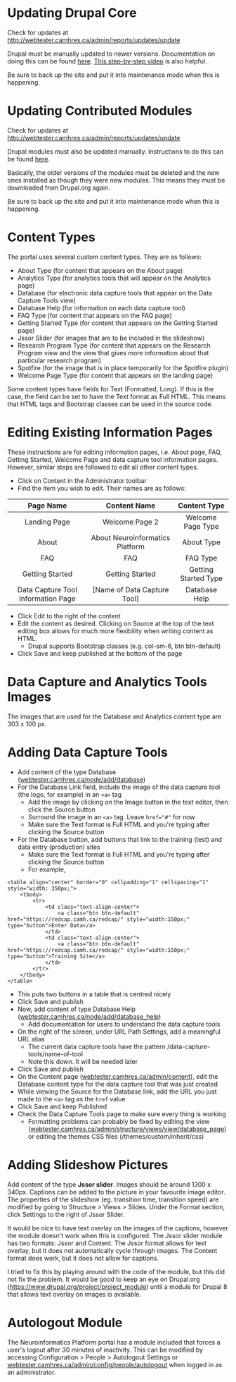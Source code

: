 # Updating Drupal Core
Check for updates at http://webtester.camhres.ca/admin/reports/updates/update

Drupal must be manually updated to newer versions.
Documentation on doing this can be found [here](https://www.drupal.org/docs/8/update/update-procedure-in-drupal-8).
[This step-by-step video](https://youtu.be/JUIdn7-A62Q) is also helpful.

Be sure to back up the site and put it into maintenance mode when this is happening.

# Updating Contributed Modules
Check for updates at http://webtester.camhres.ca/admin/reports/updates/update

Drupal modules must also be updated manually.
Instructions to do this can be found [here](https://www.drupal.org/docs/7/updating-your-drupal-site/updating-modules).

Basically, the older versions of the modules must be deleted and the new ones installed as though they were new modules. This means they must be downloaded from Drupal.org again.

Be sure to back up the site and put it into maintenance mode when this is happening.

# Content Types
The portal uses several custom content types. They are as follows:
* About Type (for content that appears on the About page)
* Analytics Type (for analytics tools that will appear on the Analytics page)
* Database (for electronic data capture tools that appear on the Data Capture Tools view)
* Database Help (for information on each data capture tool)
* FAQ Type (for content that appears on the FAQ page)
* Getting Started Type (for content that appears on the Getting Started page)
* Jssor Slider (for images that are to be included in the slideshow)
* Research Program Type (for content that appears on the Research Program view and the view that gives more information about that particular research program)
* Spotfire (for the image that is in place temporarily for the Spotfire plugin)
* Welcome Page Type (for content that appears on the landing page)

Some content types have fields for Text (Formatted, Long). If this is the case, the field can be set to have the Text format as Full HTML. This means that HTML tags and Bootstrap classes can be used in the source code.

# Editing Existing Information Pages
These instructions are for editing information pages, i.e. About page, FAQ, Getting Started, Welcome Page and data capture tool information pages. However, similar steps are followed to edit all other content types.

* Click on Content in the Administrator toolbar
* Find the item you wish to edit. Their names are as follows:

| Page Name | Content Name | Content Type |
| :-------: | :----------: | :----------: |
| Landing Page | Welcome Page 2 | Welcome Page Type |
| About | About Neuroinformatics Platform | About Type |
| FAQ | FAQ | FAQ Type |
| Getting Started | Getting Started | Getting Started Type | Getting Started Type |
| Data Capture Tool Information Page | [Name of Data Capture Tool] | Database Help |

* Click Edit to the right of the content
* Edit the content as desired. Clicking on Source at the top of the text editing box allows for much more flexibility when writing content as HTML.
  * Drupal supports Bootstrap classes (e.g. col-sm-6, btn btn-default)
* Click Save and keep published at the bottom of the page
 
# Data Capture and Analytics Tools Images
The images that are used for the Database and Analytics content type are 303 x 100 px.

# Adding Data Capture Tools
* Add content of the type Database ([webtester.camhres.ca/node/add/database](http://webtester.camhres.ca/node/add/database))
* For the Database Link field, include the image of the data capture tool (the logo, for example) in an `<a>` tag
  * Add the image by clicking on the Image button in the text editor, then click the Source button
  * Surround the image in an `<a>` tag. Leave `href="#"` for now
  * Make sure the Text format is Full HTML and you're typing after clicking the Source button
* For the Database button, add buttons that link to the training (test) and data entry (production) sites
  * Make sure the Text format is Full HTML and you're typing after clicking the Source button
  * For example,

```
<table align="center" border="0" cellpadding="1" cellspacing="1" style="width: 350px;">
    <tbody>
        <tr>
            <td class="text-align-center">
                <a class="btn btn-default" href="https://redcap.camh.ca/redcap/" style="width:150px;" type="button">Enter Data</a>
            </td>
            <td class="text-align-center">
                <a class="btn btn-default" href="https://redcap.camh.ca/redcap/" style="width:150px;" type="button">Training Site</a>
            </td>
        </tr>
    </tbody>
</table>
```
  * This puts two buttons in a table that is centred nicely
* Click Save and publish
* Now, add content of type Database Help ([webtester.camhres.ca/node/add/database_help](http://webtester.camhres.ca/node/add/database_help))
  * Add documentation for users to understand the data capture tools
* On the right of the screen, under URL Path Settings, add a meaningful URL alias
  * The current data capture tools have the pattern /data-capture-tools/name-of-tool
  * Note this down. It will be needed later
* Click Save and publish
* On the Content page ([webtester.camhres.ca/admin/content](http://webtester.camhres.ca/admin/content)), edit the Database content type for the data capture tool that was just created
* While viewing the Source for the Database link, add the URL you just made to the `<a>` tag as the `href` value
* Click Save and keep Published
* Check the Data Capture Tools page to make sure every thing is working
  * Formatting problems can probably be fixed by editing the view ([webtester.camhres.ca/admin/structure/views/view/database_page](http://webtester.camhres.ca/admin/structure/views/view/database_page)) or editing the themes CSS files (/themes/custom/inherit/css)

# Adding Slideshow Pictures
Add content of the type **Jssor slider**. Images should be around 1300 x 340px.
Captions can be added to the picture in your favourite image editor.
The properties of the slideshow (eg. transition time, transition speed) are modified by going to Structure > Views > Slides.
Under the Format section, click Settings to the right of Jssor Slider.

It would be nice to have text overlay on the images of the captions, however the module doesn't work when this is configured.
The Jssor slider module has two formats: Jssor and Content.
The Jssor format allows for text overlay, but it does not automatically cycle through images. The Content format does work, but it does not allow for captions.

I tried to fix this by playing around with the code of the module, but this did not fix the problem. It would be good to keep an eye on Drupal.org (https://www.drupal.org/project/project_module) until a module for Drupal 8 that allows text overlay on images is available.

# Autologout Module
The Neuroinformatics Platform portal has a module included that forces a user's logout after 30 minutes of inactivity.
This can be modified by accessing Configuration > People > Autologout Settings or [webtester.camhres.ca/admin/config/people/autologout](http://webtester.camhres.ca/admin/config/people/autologout) when logged in as an administrator.